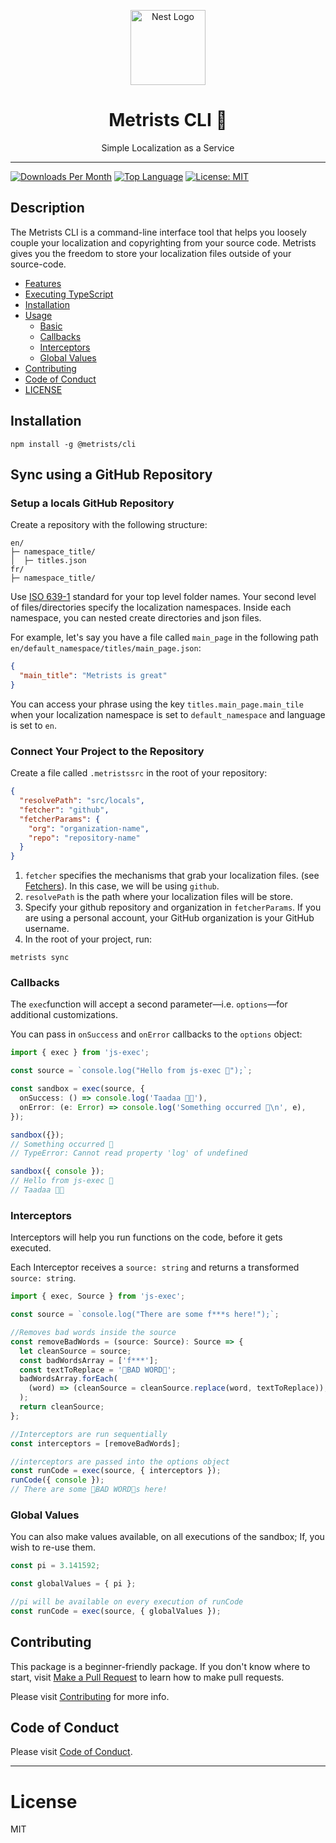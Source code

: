 <div align="center">
<p align="center">
  <a href="http://nestjs.com/" target="blank"><img src="https://nestjs.com/img/logo-small.svg" width="120" alt="Nest Logo" /></a>
</p>

<h1>Metrists CLI 🦾</h1>

<p> Simple Localization as a Service  </p>

</div>

---

[![Downloads Per Month](https://img.shields.io/npm/dm/@metrists)](https://www.npmjs.com/package/js-exec) [![Top Language](https://img.shields.io/github/languages/top/metrists/metrists-cli)](https://github.com/metrists/metrists-cli/) [![License: MIT](https://img.shields.io/badge/License-MIT-blue.svg)](https://opensource.org/licenses/MIT)
[![<metrists>](https://circleci.com/gh/metrists/metrists-cli.svg?style=shield)](https://app.circleci.com/pipelines/github/metrists/metrists-cli)

## Description

The Metrists CLI is a command-line interface tool that helps you loosely couple your localization and copyrighting from your source code. Metrists gives you the freedom to store your localization files outside of your source-code.

- [Features](#features)
- [Executing TypeScript](#execute-typescript)
- [Installation](#installation)
- [Usage](#usage)
  - [Basic](#usage)
  - [Callbacks](#callbacks)
  - [Interceptors](#interceptors)
  - [Global Values](#global-values)
- [Contributing](#contributing)
- [Code of Conduct](#code-of-conduct)
- [LICENSE](#license)

## Installation

```
npm install -g @metrists/cli
```

## Sync using a GitHub Repository

### Setup a locals GitHub Repository

Create a repository with the following structure:

```
en/
├─ namespace_title/
│  ├─ titles.json
fr/
├─ namespace_title/
```

Use [ISO 639-1](https://en.wikipedia.org/wiki/List_of_ISO_639-1_codes)
standard for your top level folder names.
Your second level of files/directories specify the localization namespaces. Inside each namespace, you can nested create directories and json files.

For example, let's say you have a file called `main_page` in the following path `en/default_namespace/titles/main_page.json`:

```json
{
  "main_title": "Metrists is great"
}
```

You can access your phrase using the key `titles.main_page.main_tile` when your localization namespace is set to `default_namespace` and language is set to `en`.

### Connect Your Project to the Repository

Create a file called `.metristssrc` in the root of your repository:

```json
{
  "resolvePath": "src/locals",
  "fetcher": "github",
  "fetcherParams": {
    "org": "organization-name",
    "repo": "repository-name"
  }
}
```

1. `fetcher` specifies the mechanisms that grab your localization files. (see [Fetchers](#fetchers)). In this case, we will be using `github`.
1. `resolvePath` is the path where your localization files will be store.
1. Specify your github repository and organization in `fetcherParams`. If you are using a personal account, your GitHub organization is your GitHub username.
   <!-- - If your `fetcherParams` contains secrets, you can use `env.` an environment variable name, instead of the actual value. -->
1. In the root of your project, run:

```
metrists sync
```

### Callbacks

The `exec`function will accept a second parameter—i.e. `options`—for additional customizations.

You can pass in `onSuccess` and `onError` callbacks to the `options` object:

```ts
import { exec } from 'js-exec';

const source = `console.log("Hello from js-exec 👋");`;

const sandbox = exec(source, {
  onSuccess: () => console.log('Taadaa 🎉🎉'),
  onError: (e: Error) => console.log('Something occurred 🥺\n', e),
});

sandbox({});
// Something occurred 🥺
// TypeError: Cannot read property 'log' of undefined

sandbox({ console });
// Hello from js-exec 👋
// Taadaa 🎉🎉
```

### Interceptors

Interceptors will help you run functions on the code, before it gets executed.

Each Interceptor receives a `source: string` and returns a transformed `source: string`.

```ts
import { exec, Source } from 'js-exec';

const source = `console.log("There are some f***s here!");`;

//Removes bad words inside the source
const removeBadWords = (source: Source): Source => {
  let cleanSource = source;
  const badWordsArray = ['f***'];
  const textToReplace = '🚫BAD WORD🚫';
  badWordsArray.forEach(
    (word) => (cleanSource = cleanSource.replace(word, textToReplace)),
  );
  return cleanSource;
};

//Interceptors are run sequentially
const interceptors = [removeBadWords];

//interceptors are passed into the options object
const runCode = exec(source, { interceptors });
runCode({ console });
// There are some 🚫BAD WORD🚫s here!
```

### Global Values

You can also make values available, on all executions of the sandbox; If, you wish to re-use them.

```ts
const pi = 3.141592;

const globalValues = { pi };

//pi will be available on every execution of runCode
const runCode = exec(source, { globalValues });
```

## Contributing

This package is a beginner-friendly package. If you don't know where to start, visit [Make a Pull Request](https://makeapullrequest.com/) to learn how to make pull requests.

Please visit [Contributing](CONTRIBUTING.md) for more info.

## Code of Conduct

Please visit [Code of Conduct](CODE_OF_CONDUCT.md).

---

# License

MIT
